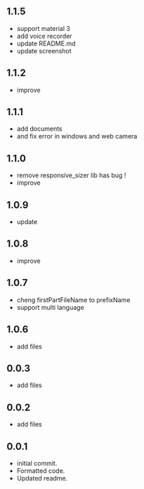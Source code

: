 ## 1.1.5
* support material 3
* add voice recorder
* update README.md
* update screenshot

## 1.1.2
* improve

## 1.1.1
* add documents
* and fix error in windows and web camera

## 1.1.0
* remove responsive_sizer lib has bug !
* improve

## 1.0.9
* update

## 1.0.8
* improve

## 1.0.7
* cheng firstPartFileName to prefixName
* support multi language

## 1.0.6
* add files

## 0.0.3
* add files

## 0.0.2
* add files

## 0.0.1
* initial commit.
* Formatted code.
* Updated readme.